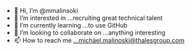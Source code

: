 - 👋 Hi, I’m @mmalinsoki
- 👀 I’m interested in ...recruiting great technical talent
- 🌱 I’m currently learning ...to use GitHub
- 💞️ I’m looking to collaborate on ...anything interesting
- 📫 How to reach me ...michael.malinoski@thalesgroup.com 

<!---
mmalinsoki/mmalinsoki is a ✨ special ✨ repository because its `README.md` (this file) appears on your GitHub profile.
You can click the Preview link to take a look at your changes.
--->
